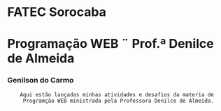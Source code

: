 # FATEC Sorocaba

# Programação WEB ¨ Prof.ª Denilce de Almeida

### Genilson do Carmo

    	Aqui estão lançadas minhas atividades e desafios da materia de
    	 Programção WEB ministrada pela Professora Denilce de Almeida.
